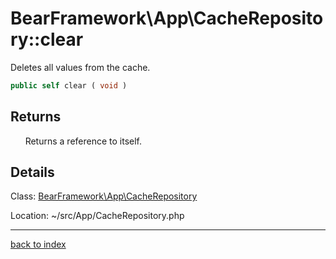 # BearFramework\App\CacheRepository::clear

Deletes all values from the cache.

```php
public self clear ( void )
```

## Returns

&nbsp;&nbsp;&nbsp;&nbsp;&nbsp;&nbsp;Returns a reference to itself.

## Details

Class: [BearFramework\App\CacheRepository](bearframework.app.cacherepository.class.md)

Location: ~/src/App/CacheRepository.php

---

[back to index](index.md)

